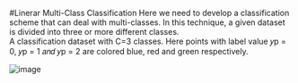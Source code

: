 #Linerar Multi-Class Classification
Here we need to develop a classification scheme that can deal with multi-classes. In this technique, a given dataset is divided into three or more different classes.  
A classification dataset with C=3 classes. Here points with label value 𝑦p = 0, 𝑦p = 1 𝑎𝑛𝑑 𝑦p = 2 are colored blue, red and green respectively.  

![image](https://github.com/erazo-janet/machinelearning/assets/76828004/d9a826a4-7096-443c-995a-f1342eaa6d19)

